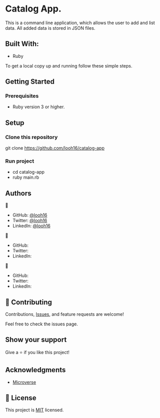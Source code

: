 # Catalog App.

This is a command line application, which allows the user to add and list data. All added data is stored in JSON files.


## Built With:

- Ruby


To get a local copy up and running follow these simple steps.

## Getting Started

### Prerequisites
- Ruby version 3 or higher.

## Setup

### Clone this repository
git clone https://github.com/looh16/catalog-app


### Run project
- cd catalog-app
- ruby main.rb


## Authors
👤 

- GitHub: [@looh16](https://github.com/looh16)
- Twitter: [@looh16](https://twitter.com/custodiolanga1)
- LinkedIn: [@looh16](https://www.linkedin.com/in/custodio-serafim) 

👤 

- GitHub: []()
- Twitter: []()
- LinkedIn: []()

👤 

- GitHub: []()
- Twitter: []()
- LinkedIn: []()

## 🤝 Contributing

Contributions, [Issues](https://github.com/looh16/catalog-app/issues), and feature requests are welcome!

Feel free to check the issues page.

## Show your support
Give a ⭐️ if you like this project!


## Acknowledgments

- [Microverse](https://www.microverse.org/)


## 📝 License

This project is [MIT](./MIT.md) licensed.
